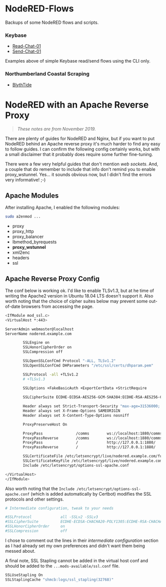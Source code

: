 # NodeRED-Flows

Backups of some NodeRED flows and scripts.

### Keybase

* [Read-Chat-01](./keybase/read-chat-01.md)  
* [Send-Chat-01](./keybase/send-chat-01.md)  

Examples above of simple Keybase read/send flows using the CLI only.

### Northumberland Coastal Scraping

* [BlythTide](./blythtide/readme.md)  

# NodeRED with an Apache Reverse Proxy

> *These notes are from November 2019.*

There are plenty of guides for NodeRED and Nginx, but if you want to put NodeRED behind an Apache reverse proxy it's much harder to find any easy to follow guides. I can confirm the following config certainly works, but with a small disclaimer that it probably does require some further fine-tuning.

There were a few very helpful guides that don't mention *web sockets*. And, a couple that do remember to include that info don't remind you to enable proxy_wstunnel. Yes... it sounds obvious now, but I didn't find the errors very informative! ;-)

## Apache Modules

After installing Apache, I enabled the following modules:

```bash
sudo a2enmod ...
```

* proxy
* proxy_http
* proxy_balancer
* lbmethod_byrequests
* **proxy_wstunnel**
* xml2enc
* headers
* ssl

## Apache Reverse Proxy Config

The conf below is working ok. I'd like to enable TLSv1.3, but at he time of writing the Apache2 version in Ubuntu 18.04 LTS doesn't support it. Also worth noting that the choice of cipher suites below may prevent some out-of-date browsers from accessing the page.

```bash
<IfModule mod_ssl.c>
<VirtualHost *:443>

ServerAdmin webmaster@localhost
ServerName nodered.example.com

        SSLEngine on
        SSLHonorCipherOrder on
        SSLCompression off

        SSLOpenSSLConfCmd Protocol "-ALL, TLSv1.2"
        SSLOpenSSLConfCmd DHParameters "/etc/ssl/certs/dhparam.pem"

        SSLProtocol -all +TLSv1.2 
        # +TLSv1.3
        
        SSLOptions +FakeBasicAuth +ExportCertData +StrictRequire

        SSLCipherSuite ECDHE-ECDSA-AES256-GCM-SHA384:ECDHE-RSA-AES256-GCM-SHA384:DHE-RSA-AES256-GCM-SHA384:ECDHE-ECDSA-CHACHA20-POLY1305:ECDHE-RSA-CHACHA20-POLY1305:DHE-RSA-CHACHA20-POLY1305:ECDHE-ECDSA-AES128-GCM-SHA256:ECDHE-ECDSA-AES256-SHA384

        Header always set Strict-Transport-Security "max-age=31536000; includeSubDomains"
        Header always set X-Frame-Options SAMEORIGIN
        Header always set X-Content-Type-Options nosniff

        ProxyPreserveHost On

        ProxyPass               /comms        ws://localhost:1880/comms
        ProxyPassReverse        /comms        ws://localhost:1880/comms
        ProxyPass               /             http://127.0.0.1:1880/
        ProxyPassReverse        /             http://127.0.0.1:1880/

        SSLCertificateFile /etc/letsencrypt/live/nodered.example.com/fullchain.pem
        SSLCertificateKeyFile /etc/letsencrypt/live/nodered.example.com/privkey.pem
        Include /etc/letsencrypt/options-ssl-apache.conf

</VirtualHost>
</IfModule>
```

Also worth noting that the `Include /etc/letsencrypt/options-ssl-apache.conf` (which is added automatically by Certbot) modifies the SSL protocols and other settings.

```bash
# Intermediate configuration, tweak to your needs

#SSLProtocol             all -SSLv2 -SSLv3
#SSLCipherSuite          ECDHE-ECDSA-CHACHA20-POLY1305:ECDHE-RSA-CHACHA20-POLY1$
#SSLHonorCipherOrder     on
#SSLCompression          off
```

I chose to comment out the lines in their *intermediate configuration* section as I had already set my own preferences and didn't want them being messed about.

A final note, SSL Stapling cannot be added in the virtual host conf and should be added to the `...mods-available/ssl.conf` file.

```bash
SSLUseStapling On
SSLStaplingCache "shmcb:logs/ssl_stapling(32768)"
```
